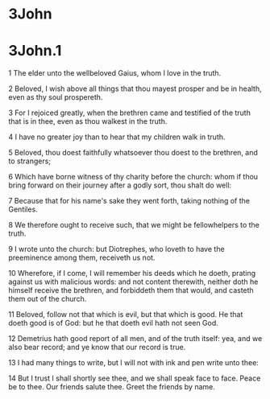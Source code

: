 # 3John

# 3John.1

1 The elder unto the wellbeloved Gaius, whom I love in the truth.

2 Beloved, I wish above all things that thou mayest prosper and be in health, even as thy soul prospereth.

3 For I rejoiced greatly, when the brethren came and testified of the truth that is in thee, even as thou walkest in the truth.

4 I have no greater joy than to hear that my children walk in truth.

5 Beloved, thou doest faithfully whatsoever thou doest to the brethren, and to strangers;

6 Which have borne witness of thy charity before the church: whom if thou bring forward on their journey after a godly sort, thou shalt do well:

7 Because that for his name's sake they went forth, taking nothing of the Gentiles.

8 We therefore ought to receive such, that we might be fellowhelpers to the truth.

9 I wrote unto the church: but Diotrephes, who loveth to have the preeminence among them, receiveth us not.

10 Wherefore, if I come, I will remember his deeds which he doeth, prating against us with malicious words: and not content therewith, neither doth he himself receive the brethren, and forbiddeth them that would, and casteth them out of the church.

11 Beloved, follow not that which is evil, but that which is good. He that doeth good is of God: but he that doeth evil hath not seen God.

12 Demetrius hath good report of all men, and of the truth itself: yea, and we also bear record; and ye know that our record is true.

13 I had many things to write, but I will not with ink and pen write unto thee:

14 But I trust I shall shortly see thee, and we shall speak face to face. Peace be to thee. Our friends salute thee. Greet the friends by name.

